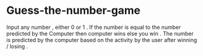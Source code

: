 # Guess-the-number-game
Input any number , either 0 or 1 . If the number is equal to the number predicted by the Computer then computer wins else you win .
The number is predicted by the computer based on the activity by  the user after winning / losing .
